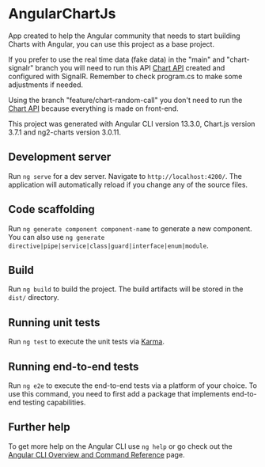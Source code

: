 # AngularChartJs

App created to help the Angular community that needs to start building Charts with Angular, you can use this project as a base project.

If you prefer to use the real time data (fake data) in the "main" and "chart-signalr" branch you will need to run this API [Chart API](https://github.com/AlonsoLucasls/chart-api) created and configured with SignalR.
Remember to check program.cs to make some adjustments if needed.

Using the branch "feature/chart-random-call" you don't need to run the [Chart API](https://github.com/AlonsoLucasls/chart-api) because everything is made on front-end.

This project was generated with Angular CLI version 13.3.0, Chart.js version 3.7.1 and ng2-charts version 3.0.11.

## Development server

Run `ng serve` for a dev server. Navigate to `http://localhost:4200/`. The application will automatically reload if you change any of the source files.

## Code scaffolding

Run `ng generate component component-name` to generate a new component. You can also use `ng generate directive|pipe|service|class|guard|interface|enum|module`.

## Build

Run `ng build` to build the project. The build artifacts will be stored in the `dist/` directory.

## Running unit tests

Run `ng test` to execute the unit tests via [Karma](https://karma-runner.github.io).

## Running end-to-end tests

Run `ng e2e` to execute the end-to-end tests via a platform of your choice. To use this command, you need to first add a package that implements end-to-end testing capabilities.

## Further help

To get more help on the Angular CLI use `ng help` or go check out the [Angular CLI Overview and Command Reference](https://angular.io/cli) page.
